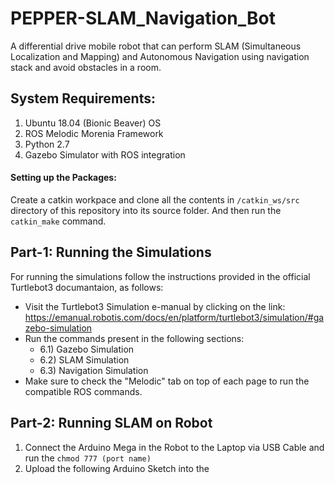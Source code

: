 # PEPPER-SLAM_Navigation_Bot
A differential drive mobile robot that can perform SLAM (Simultaneous Localization and Mapping) and Autonomous Navigation using navigation stack and avoid obstacles in a room.

## System Requirements: ##
1) Ubuntu 18.04 (Bionic Beaver) OS
2) ROS Melodic Morenia Framework
3) Python 2.7
4) Gazebo Simulator with ROS integration

#### Setting up the Packages: ####
Create a catkin workpace and clone all the contents in `/catkin_ws/src` directory of this repository into its source folder. And then run the `catkin_make` command.

## Part-1: Running the Simulations ##
For running the simulations follow the instructions provided in the official Turtlebot3 documantaion, as follows:
- Visit the Turtlebot3 Simulation e-manual by clicking on the link: https://emanual.robotis.com/docs/en/platform/turtlebot3/simulation/#gazebo-simulation
- Run the commands present in the following sections:
  - 6.1) Gazebo Simulation
  - 6.2) SLAM Simulation
  - 6.3) Navigation Simulation
- Make sure to check the "Melodic" tab on top of each page to run the compatible ROS commands.

## Part-2: Running SLAM on Robot ##
1) Connect the Arduino Mega in the Robot to the Laptop via USB Cable and run the `chmod 777 (port name)` 
1) Upload the following Arduino Sketch into the 
